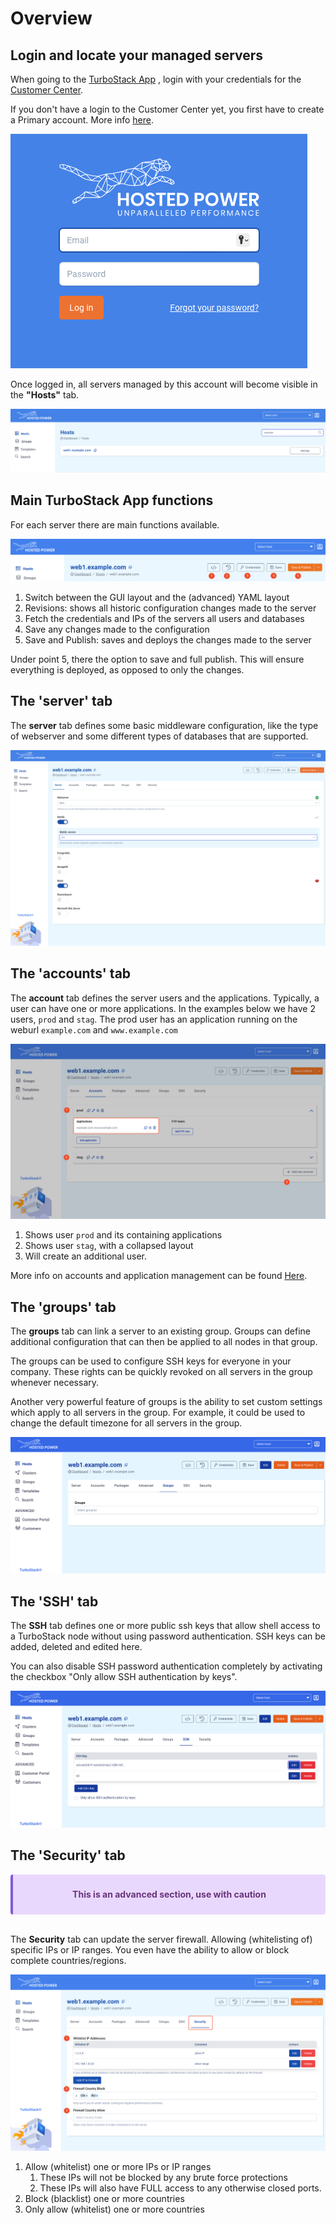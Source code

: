 # Overview

## Login and locate your managed servers

When going to the [TurboStack App](https://my.turbostack.app/ "TurboStack App") , login with your credentials for the [Customer Center](https://portal.hosted-power.com/ "Customer Center").

If you don't have a login to the Customer Center yet, you first have to create a Primary account. More info [here](https://docs.turbostack.app/#create-a-customer-profile).

![TurboStackAppLogin](../img/turbostackapp/basicinstall/tsa_login1.png)

Once logged in, all servers managed by this account will become visible in the **"Hosts"** tab.

![TurboStackAppServers](../img/turbostackapp/basicinstall/tsa_home_servers1.png)

## Main TurboStack App functions

For each server there are main functions available.

![TurboStackAppHeader](../img/turbostackapp/basicinstall/tsa_server_header1.png)

1. Switch between the GUI layout and the (advanced) YAML layout
2. Revisions: shows all historic configuration changes made to the server
3. Fetch the credentials and IPs of the servers all users and databases
4. Save any changes made to the configuration
5. Save and Publish: saves and deploys the changes made to the server

Under point 5, there the option to save and full publish. This will ensure everything is deployed, as opposed to only the changes.

## The 'server' tab

The **server** tab defines some basic middleware configuration, like the type of webserver and some different types of databases that are supported.

![TurboStackAppServerTab](../img/turbostackapp/basicinstall/tsa_server_tab1.png)

## The 'accounts' tab

The **account** tab defines the server users and the applications. Typically, a user can have one or more
applications.
In the examples below we have 2 users, `prod` and `stag`.
The prod user has an application running on the weburl `example.com` and `www.example.com`

![TurboStackAppAccountTab](../img/turbostackapp/basicinstall/tsa_account_tab1.png)

1. Shows user `prod` and its containing applications
2. Shows user `stag`, with a collapsed layout
3. Will create an additional user.

More info on accounts and application management can be found [Here](https://docs.turbostack.app/turbostack-app/howto_newuser/ "Here").

## The 'groups' tab

The **groups** tab can link a server to an existing group.
Groups can define additional configuration that can then be applied to all nodes in that group. 

The groups can be used to configure SSH keys for everyone in your company. These rights can be quickly revoked on all servers in the group whenever necessary.

Another very powerful feature of groups is the ability to set custom settings which apply to all servers in the group. For example, it could be used to change the default timezone for all servers in the group.

![TurboStackAppGroupTab](../img/turbostackapp/basicinstall/tsa_group_tab1.png)

## The 'SSH' tab

The **SSH** tab defines one or more public ssh keys that allow shell access to a TurboStack node without using password authentication.
SSH keys can be added, deleted and edited here.

You can also disable SSH password authentication completely by activating the checkbox "Only allow SSH authentication by keys".

![TurboStackAppSshTab](../img/turbostackapp/basicinstall/tsa_ssh_tab1.png)

## The 'Security' tab

<div class="warning" style='background-color:#E9D8FD; color: #69337A; border-left: solid #805AD5 4px; border-radius: 4px; padding:0.7em;'>
<span>
<p style='margin-top:1em; text-align:center'>
<b>This is an advanced section, use with caution</b></p>
</span>
</div><br>

The **Security** tab can update the server firewall. Allowing (whitelisting of) specific IPs or IP ranges.
You even have the ability to allow or block complete countries/regions.

![TurboStackAppSecurityTab](../img/turbostackapp/basicinstall/tsa_security_tab1.png)

1. Allow (whitelist) one or more IPs or IP ranges
   1. These IPs will not be blocked by any brute force protections
   2. These IPs will also have FULL access to any otherwise closed ports.
2. Block (blacklist) one or more countries
3. Only allow (whitelist) one or more countries